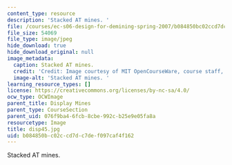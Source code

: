 ```yaml
---
content_type: resource
description: 'Stacked AT mines. '
file: /courses/ec-s06-design-for-demining-spring-2007/b084850bc02ccd7dc7def097caf4f162_disp45.jpg
file_size: 54069
file_type: image/jpeg
hide_download: true
hide_download_original: null
image_metadata:
  caption: Stacked AT mines.
  credit: 'Credit: Image courtesy of MIT OpenCourseWare, course staff, and students.'
  image-alt: 'Stacked AT mines. '
learning_resource_types: []
license: https://creativecommons.org/licenses/by-nc-sa/4.0/
ocw_type: OCWImage
parent_title: Display Mines
parent_type: CourseSection
parent_uid: 076f9ba4-6fcb-8cbe-992c-b25e9e05fa8a
resourcetype: Image
title: disp45.jpg
uid: b084850b-c02c-cd7d-c7de-f097caf4f162
---
```

Stacked AT mines. 